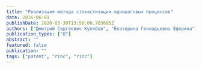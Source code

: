 ```yaml
---
title: "Реализация метода стохастизации одношаговых процессов"
date: 2016-06-01
publishDate: 2020-03-30T13:58:06.703685Z
authors: ["Дмитрий Сергеевич Кулябов", "Екатерина Геннадьевна Еферина"]
publication_types: ["8"]
abstract: ""
featured: false
publication: ""
tags: ["patent", "rinc", "rinc"]
---
```


